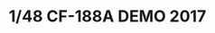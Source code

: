 ---
layout: product
title: "1/48 CF-188A DEMO 2017"
price: "6500" 
desc: "Maketa"
img_path: "/assets/img/KIN48070.webp"
brand: "N/A"
available: false
special_offer: false
new: false
soon: false
cat: "010000"
subcat: "010700"
subsubcat: "0N/A"
sifra: "KIN48070"
popular: false
---
